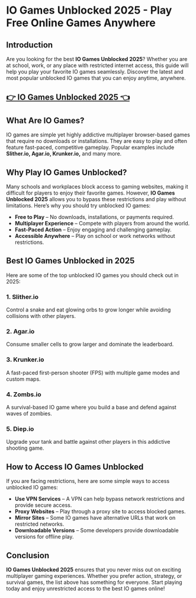 # IO Games Unblocked 2025 - Play Free Online Games Anywhere

## Introduction
Are you looking for the best **IO Games Unblocked 2025**? Whether you are at school, work, or any place with restricted internet access, this guide will help you play your favorite IO games seamlessly. Discover the latest and most popular unblocked IO games that you can enjoy anytime, anywhere.

## <a href="https://classroom-6x-cool.gitlab.io/">👉 IO Games Unblocked 2025 👈</a>

## What Are IO Games?
IO games are simple yet highly addictive multiplayer browser-based games that require no downloads or installations. They are easy to play and often feature fast-paced, competitive gameplay. Popular examples include **Slither.io, Agar.io, Krunker.io,** and many more.

## Why Play IO Games Unblocked?
Many schools and workplaces block access to gaming websites, making it difficult for players to enjoy their favorite games. However, **IO Games Unblocked 2025** allows you to bypass these restrictions and play without limitations. Here’s why you should try unblocked IO games:

- **Free to Play** – No downloads, installations, or payments required.
- **Multiplayer Experience** – Compete with players from around the world.
- **Fast-Paced Action** – Enjoy engaging and challenging gameplay.
- **Accessible Anywhere** – Play on school or work networks without restrictions.

## Best IO Games Unblocked in 2025
Here are some of the top unblocked IO games you should check out in 2025:

### 1. **Slither.io**
Control a snake and eat glowing orbs to grow longer while avoiding collisions with other players.

### 2. **Agar.io**
Consume smaller cells to grow larger and dominate the leaderboard.

### 3. **Krunker.io**
A fast-paced first-person shooter (FPS) with multiple game modes and custom maps.

### 4. **Zombs.io**
A survival-based IO game where you build a base and defend against waves of zombies.

### 5. **Diep.io**
Upgrade your tank and battle against other players in this addictive shooting game.

## How to Access IO Games Unblocked
If you are facing restrictions, here are some simple ways to access unblocked IO games:

- **Use VPN Services** – A VPN can help bypass network restrictions and provide secure access.
- **Proxy Websites** – Play through a proxy site to access blocked games.
- **Mirror Sites** – Some IO games have alternative URLs that work on restricted networks.
- **Downloadable Versions** – Some developers provide downloadable versions for offline play.

## Conclusion
**IO Games Unblocked 2025** ensures that you never miss out on exciting multiplayer gaming experiences. Whether you prefer action, strategy, or survival games, the list above has something for everyone. Start playing today and enjoy unrestricted access to the best IO games online!
